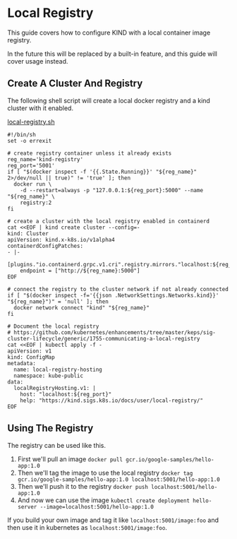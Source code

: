 Local Registry
===
This guide covers how to configure KIND with a local container image registry.

In the future this will be replaced by a built-in feature, and this guide will cover usage instead.

## Create A Cluster And Registry

The following shell script will create a local docker registry and a kind cluster with it enabled.

[local-registry.sh](local-registry.sh)
```shell
#!/bin/sh
set -o errexit

# create registry container unless it already exists
reg_name='kind-registry'
reg_port='5001'
if [ "$(docker inspect -f '{{.State.Running}}' "${reg_name}" 2>/dev/null || true)" != 'true' ]; then
  docker run \
    -d --restart=always -p "127.0.0.1:${reg_port}:5000" --name "${reg_name}" \
    registry:2
fi

# create a cluster with the local registry enabled in containerd
cat <<EOF | kind create cluster --config=-
kind: Cluster
apiVersion: kind.x-k8s.io/v1alpha4
containerdConfigPatches:
- |-
  [plugins."io.containerd.grpc.v1.cri".registry.mirrors."localhost:${reg_port}"]
    endpoint = ["http://${reg_name}:5000"]
EOF

# connect the registry to the cluster network if not already connected
if [ "$(docker inspect -f='{{json .NetworkSettings.Networks.kind}}' "${reg_name}")" = 'null' ]; then
  docker network connect "kind" "${reg_name}"
fi

# Document the local registry
# https://github.com/kubernetes/enhancements/tree/master/keps/sig-cluster-lifecycle/generic/1755-communicating-a-local-registry
cat <<EOF | kubectl apply -f -
apiVersion: v1
kind: ConfigMap
metadata:
  name: local-registry-hosting
  namespace: kube-public
data:
  localRegistryHosting.v1: |
    host: "localhost:${reg_port}"
    help: "https://kind.sigs.k8s.io/docs/user/local-registry/"
EOF
```
## Using The Registry 

The registry can be used like this.

1. First we'll pull an image `docker pull gcr.io/google-samples/hello-app:1.0`
2. Then we'll tag the image to use the local registry `docker tag gcr.io/google-samples/hello-app:1.0 localhost:5001/hello-app:1.0`
3. Then we'll push it to the registry `docker push localhost:5001/hello-app:1.0`
4. And now we can use the image `kubectl create deployment hello-server --image=localhost:5001/hello-app:1.0`

If you build your own image and tag it like `localhost:5001/image:foo` and then use it in kubernetes as `localhost:5001/image:foo`.
